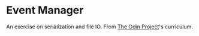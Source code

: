 # Event Manager

An exercise on serialization and file IO. From [The Odin Project](https://www.theodinproject.com/courses/ruby-programming/lessons/event-manager)'s curriculum.